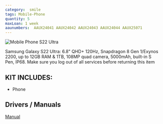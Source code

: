 ```yaml
---
category:  smile
tags: Mobile-Phone
quantity: 5
maxLoan: 1 week
aaunumbers:  AAUX24041 AAUX24042 AAUX24043 AAUX24044 AAUX25071
---
```

![Mobile Phone S22 Ultra](https://fdn2.gsmarena.com/vv/pics/samsung/samsung-galaxy-s20-2.jpg)

Samsung Galaxy S22 Ultra: 6.8" QHD+ 120Hz, Snapdragon 8 Gen 1/Exynos 2200, up to 12GB RAM & 1TB, 108MP quad camera, 5000mAh, built-in S Pen, IP68. Make sure you log out of all services before returning this item
## KIT INCLUDES:
-  Phone

## Drivers / Manuals
[Manual](https://www.samsung.com/us/business/support/owners/product/galaxy-s22-ultra-unlocked/)




